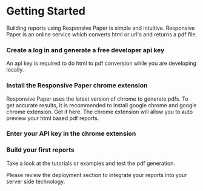 # Getting Started

Building reports using Responsive Paper is simple and intuitive. Responsive Paper is an online service which converts
html or url's and returns a pdf file.

### Create a log in and generate a free developer api key

An api key is required to do html to pdf conversion while you are developing locally.

### Install the Responsive Paper chrome extension

Responsive Paper uses the latest version of chrome to generate pdfs. To get accurate results, it is recommended to
install google chrome and google chrome extension. Get it here.
The chrome extension will allow you to auto preview your html based pdf reports.

### Enter your API key in the chrome extension

### Build your first reports

Take a look at the tutorials or examples and test the pdf generation.

Please review the deployment section to integrate your reports into your server side technology.